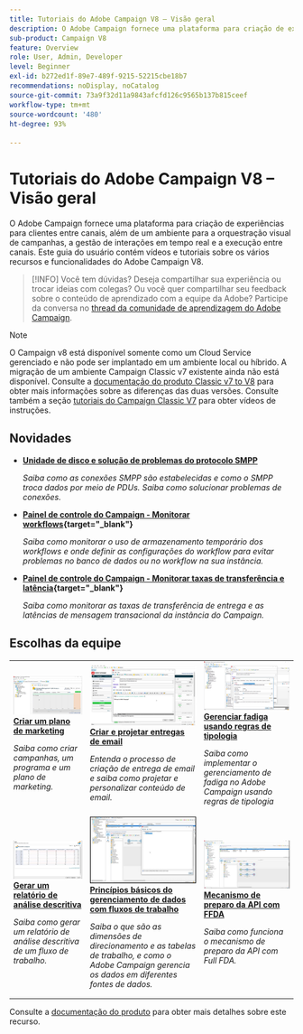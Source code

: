 ```yaml
---
title: Tutoriais do Adobe Campaign V8 – Visão geral
description: O Adobe Campaign fornece uma plataforma para criação de experiências para clientes entre canais, além de um ambiente para a orquestração visual de campanhas, a gestão de interações em tempo real e a execução entre canais. Este guia do usuário contém vídeos e tutoriais sobre os vários recursos e características do Adobe Campaign Standard.
sub-product: Campaign V8
feature: Overview
role: User, Admin, Developer
level: Beginner
exl-id: b272ed1f-89e7-489f-9215-52215cbe18b7
recommendations: noDisplay, noCatalog
source-git-commit: 73a9f32d11a9843afcfd126c9565b137b815ceef
workflow-type: tm+mt
source-wordcount: '480'
ht-degree: 93%

---
```


# Tutoriais do Adobe Campaign V8 – Visão geral

O Adobe Campaign fornece uma plataforma para criação de experiências para clientes entre canais, além de um ambiente para a orquestração visual de campanhas, a gestão de interações em tempo real e a execução entre canais. Este guia do usuário contém vídeos e tutoriais sobre os vários recursos e funcionalidades do Adobe Campaign V8.

>[!INFO]
> Você tem dúvidas? Deseja compartilhar sua experiência ou trocar ideias com colegas? Ou você quer compartilhar seu feedback sobre o conteúdo de aprendizado com a equipe da Adobe? Participe da conversa no [thread da comunidade de aprendizagem do Adobe Campaign](https://experienceleaguecommunities.adobe.com:443/t5/adobe-campaign-classic/join-the-discussion-on-adobe-campaign-learning/td-p/419096).

>[!NOTE]
> O Campaign v8 está disponível somente como um Cloud Service gerenciado e não pode ser implantado em um ambiente local ou híbrido. A migração de um ambiente Campaign Classic v7 existente ainda não está disponível.
>Consulte a [documentação do produto Classic v7 to V8](https://experienceleague.adobe.com/docs/campaign/campaign-v8/start/capability-matrix.html?lang=pt-BR) para obter mais informações sobre as diferenças das duas versões. Consulte também a seção [tutoriais do Campaign Classic V7](https://experienceleague.adobe.com/docs/campaign-classic-learn/tutorials/overview.html?lang=pt-BR) para obter vídeos de instruções.

## Novidades

* **[Unidade de disco e solução de problemas do protocolo SMPP](https://experienceleague.adobe.com/docs/campaign-learn/set-up-sms-for-adobe-campaign/smpp-deep-dive-and-troubleshooting.html)**

   *Saiba como as conexões SMPP são estabelecidas e como o SMPP troca dados por meio de PDUs. Saiba como solucionar problemas de conexões.*

* **[Painel de controle do Campaign - Monitorar workflows](https://experienceleague.adobe.com/docs/control-panel-learn/control-panel/performance-monitoring/monitor-workflows.html?lang=pt-BR){target=&quot;_blank&quot;}**

   *Saiba como monitorar o uso de armazenamento temporário dos workflows e onde definir as configurações do workflow para evitar problemas no banco de dados ou no workflow na sua instância.*

* **[Painel de controle do Campaign - Monitorar taxas de transferência e latência](https://experienceleague.adobe.com/docs/control-panel-learn/control-panel/performance-monitoring/monitor-throughputs-and-latency.html?lang=pt-BR){target=&quot;_blank&quot;}**

   *Saiba como monitorar as taxas de transferência de entrega e as latências de mensagem transacional da instância do Campaign.*

## Escolhas da equipe

<table>
<tr>
  <td>
    <a href="/help/get-started/create-a-marketing-plan-programs-and-campaigns.md">
      <img alt="Criar campanhas, um programa e um plano de marketing (vídeo)" src="./assets/333810.jpg"/>
    </a>
    <div>
      <a href="/help/get-started/create-a-marketing-plan-programs-and-campaigns.md">
    <strong>Criar um plano de marketing</strong>
    </a>
    </div>
    <p>
    <em>Saiba como criar campanhas, um programa e um plano de marketing.</em>
    <p>
  </td>
   <td>
    <a href="./content-creation/create-and-design-email-deliveries.md">
      <img alt="Criar e projetar entregas de email (vídeo)" src="./assets/333476.jpg" />
    </a>
    <div>
      <a href="./content-creation/create-and-design-email-deliveries.md">
    <strong>Criar e projetar entregas de email</strong>
    </a>
    </div>
    <p>
    <em>Entenda o processo de criação de entrega de email e saiba como projetar e personalizar conteúdo de email.
</em>
    <p>
  </td>
  <td>
    <a href="./send-messages/fatigue-management/typology-rules-for-fatigue-management.md">
      <img alt="Gerenciar fadiga usando regras de tipologia (vídeo)" src="./assets/333787.jpg" />
    </a>
    <div>
      <a href="./send-messages/fatigue-management/typology-rules-for-fatigue-management.md">
    <strong>Gerenciar fadiga usando regras de tipologia</strong>
    </a>
    </div>
    <p>
    <em>Saiba como implementar o gerenciamento de fadiga no Adobe Campaign usando regras de tipologia </em>
    <p>
  </td>
</tr>
<tr>
</td>
  <td>
    <a href="./reporting/generate-a-descriptive-analysis-report.md">
      <img alt="Gerar um relatório de análise descritiva" src="./assets/333994.jpg" />
    </a>
    <div>
      <a href="./reporting/generate-a-descriptive-analysis-report.md">
    <strong>Gerar um relatório de análise descritiva</strong>
    </a>
    </div>
    <p>
    <em>Saiba como gerar um relatório de análise descritiva de um fluxo de trabalho.</em>
    <p>
  </td>
  <td>
   <a href="./data-management/data-management-fundamentals.md">
      <img alt="Princípios básicos do gerenciamento de dados com fluxos de trabalho" src="./assets/339992.jpg" />
    </a>
     <div>
      <a href="./data-management/data-management-fundamentals.md">
    <strong>Princípios básicos do gerenciamento de dados com fluxos de trabalho</strong>
    </a>
    </div>
    <p>
    <em>Saiba o que são as dimensões de direcionamento e as tabelas de trabalho, e como o Adobe Campaign gerencia os dados em diferentes fontes de dados.</em>
    <p>
  </td>
  <td>
   <a href="./data-management/api-staging-mechanism.md">
      <img alt="Mecanismo de preparo da API com FFDA" src="./assets/339276.jpg" />
    </a>
     <div>
      <a href="./data-management/api-staging-mechanism.md">
    <strong>Mecanismo de preparo da API com FFDA</strong>
    </a>
    </div>
    <p>
    <em>Saiba como funciona o mecanismo de preparo da API com Full FDA.</em>
    <p>
  </td>
</tr>
</table>

Consulte a [documentação do produto](https://experienceleague.adobe.com/docs/campaign-v8.html?lang=pt-BR) para obter mais detalhes sobre este recurso.
